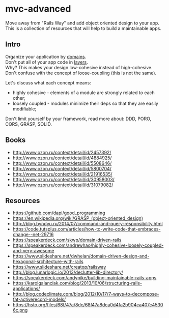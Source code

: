 # mvc-advanced

Move away from "Rails Way" and add object oriented design to your app.<br/>
This is a collection of resources that will help to build a maintainable apps.

## Intro
Organize your application by [domains](https://goo.gl/E1rl45).<br/>
Don't put all of your app code in [layers](https://goo.gl/8rWtzA).<br/>
Why? This makes your design low-cohesive instead of high-cohesive.<br/>
Don't confuse with the concept of loose-coupling (this is not the same).<br/>

Let's discuss what each concept means:
- highly cohesive - elements of a module are strongly related to each other;
- loosely coupled - modules minimize their deps so that they are easily modifiable;

Don't limit yourself by your framework, read more about: DDD, PORO, CQRS, GRASP, SOLID.

## Books
- http://www.ozon.ru/context/detail/id/2457392/
- http://www.ozon.ru/context/detail/id/4884925/
- http://www.ozon.ru/context/detail/id/5508646/
- http://www.ozon.ru/context/detail/id/5800704/
- http://www.ozon.ru/context/detail/id/21916535/
- http://www.ozon.ru/context/detail/id/30958003/
- http://www.ozon.ru/context/detail/id/31079082/

## Resources
- https://github.com/dapi/good_programming
- https://en.wikipedia.org/wiki/GRASP_(object-oriented_design)
- http://blog.byndyu.ru/2014/07/command-and-query-responsibility.html
- https://code.tutsplus.com/articles/how-to-write-code-that-embraces-change--net-29716
- https://speakerdeck.com/skwp/domain-driven-rails
- https://speakerdeck.com/andrewhao/highly-cohesive-loosely-coupled-and-very-awesome
- https://www.slideshare.net/dwhelan/domain-driven-design-and-hexagonal-srchitecture-with-rails
- https://www.slideshare.net/creatop/railsway
- http://blog.lunarlogic.io/2013/declutter-lib-directory/
- https://speakerdeck.com/andypike/building-maintainable-rails-apps
- https://karolgalanciak.com/blog/2013/10/06/structuring-rails-applications/
- http://blog.codeclimate.com/blog/2012/10/17/7-ways-to-decompose-fat-activerecord-models/
- https://hsto.org/files/68f/47a/8dc/68f47a8dca0d4fa2b904ca407c45306c.png

